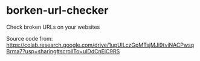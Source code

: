 # borken-url-checker
Check broken URLs on your websites

Source code from: https://colab.research.google.com/drive/1upUlLczGpMTsjMJi9tviNACPwsqBrma7?usp=sharing#scrollTo=ulDdCnEiC9RS